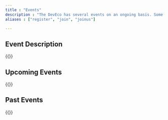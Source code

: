 ```yaml
---
title : "Events"
description : "The DevEco has several events on an ongoing basis. Some are scheduled, some are adhoc. Join us for upcoming events, or check out our past event recordings!"
aliases : ["register", "join", "joinus"]

---
```


## Event Description

{{<card >}}

## Upcoming Events

{{<event type="future">}}
</br>

## Past Events

{{<event type="past" >}}


